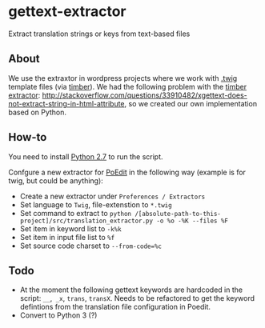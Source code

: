 # gettext-extractor
Extract translation strings or keys from text-based files

## About
We use the extraxtor in wordpress projects where we work with [.twig](http://twig.sensiolabs.org/) template files (via [timber](https://github.com/timber/timber)). We had the following problem with the [timber extractor](https://github.com/timber/timber/wiki/Text-Cookbook#generating-po-files-using-poedit): http://stackoverflow.com/questions/33910482/xgettext-does-not-extract-string-in-html-attribute, so we created our own implementation based on Python.

## How-to
You need to install [Python 2.7](https://www.python.org/downloads/) to run the script.

Confgure a new extractor for [PoEdit](https://poedit.net/) in the following way (example is for twig, but could be anything):

- Create a new extractor under `Preferences / Extractors`
- Set language to `Twig`, file-extenstion to `*.twig`
- Set command to extract to `python /[absolute-path-to-this-project]/src/translation_extractor.py -o %o -%K --files %F`
- Set item in keyword list to `-k%k`
- Set item in input file list to `%f`
- Set source code charset to `--from-code=%c`

## Todo
- At the moment the following gettext keywords are hardcoded in the script: `__`,` _x`, `trans`, `transX`. Needs to be refactored to get the keyword defintions from the translation file configuration in Poedit.
- Convert to Python 3 (?)
